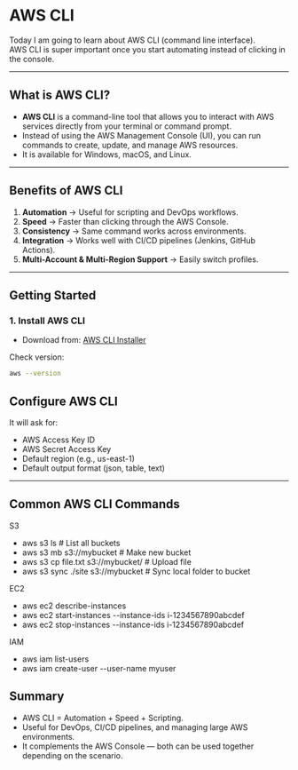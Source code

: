 # AWS CLI

Today I am going to learn about AWS CLI (command line interface).<br>
AWS CLI is super important once you start automating instead of clicking in the console.

---

## What is AWS CLI?
- **AWS CLI** is a command-line tool that allows you to interact with AWS services directly from your terminal or command prompt.
- Instead of using the AWS Management Console (UI), you can run commands to create, update, and manage AWS resources.
- It is available for Windows, macOS, and Linux.

---

## Benefits of AWS CLI
1. **Automation** → Useful for scripting and DevOps workflows.  
2. **Speed** → Faster than clicking through the AWS Console.  
3. **Consistency** → Same command works across environments.  
4. **Integration** → Works well with CI/CD pipelines (Jenkins, GitHub Actions).  
5. **Multi-Account & Multi-Region Support** → Easily switch profiles.

---

## Getting Started

### 1. Install AWS CLI
- Download from: [AWS CLI Installer](https://docs.aws.amazon.com/cli/latest/userguide/getting-started-install.html)

Check version:
```sh
aws --version
```

## Configure AWS CLI
It will ask for:
- AWS Access Key ID
- AWS Secret Access Key
- Default region (e.g., us-east-1)
- Default output format (json, table, text)

---

## Common AWS CLI Commands
S3
- aws s3 ls                       # List all buckets
- aws s3 mb s3://mybucket         # Make new bucket
- aws s3 cp file.txt s3://mybucket/   # Upload file
- aws s3 sync ./site s3://mybucket   # Sync local folder to bucket

EC2
- aws ec2 describe-instances
- aws ec2 start-instances --instance-ids i-1234567890abcdef
- aws ec2 stop-instances --instance-ids i-1234567890abcdef

IAM
- aws iam list-users
- aws iam create-user --user-name myuser

## Summary
- AWS CLI = Automation + Speed + Scripting.
- Useful for DevOps, CI/CD pipelines, and managing large AWS environments.
- It complements the AWS Console — both can be used together depending on the scenario.

